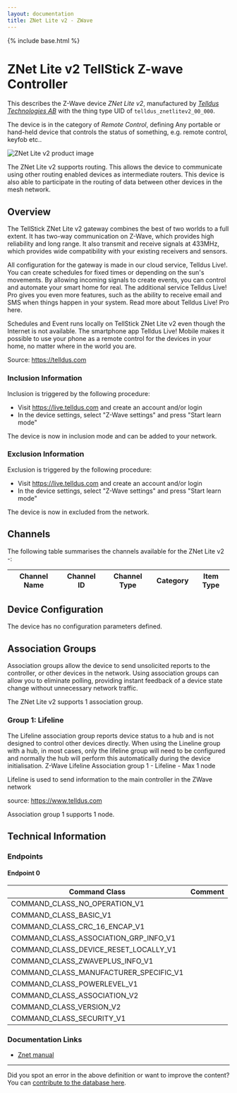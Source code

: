 ```yaml
---
layout: documentation
title: ZNet Lite v2 - ZWave
---
```


{% include base.html %}

# ZNet Lite v2 TellStick Z-wave Controller
This describes the Z-Wave device *ZNet Lite v2*, manufactured by *[Telldus Technologies AB](http://www.telldus.com/)* with the thing type UID of ```telldus_znetlitev2_00_000```.

The device is in the category of *Remote Control*, defining Any portable or hand-held device that controls the status of something, e.g. remote control, keyfob etc..

![ZNet Lite v2 product image](https://opensmarthouse.org/zwavedatabase/1257/image/)


The ZNet Lite v2 supports routing. This allows the device to communicate using other routing enabled devices as intermediate routers.  This device is also able to participate in the routing of data between other devices in the mesh network.

## Overview

The TellStick ZNet Lite v2 gateway combines the best of two worlds to a full extent. It has two-way communication on Z-Wave, which provides high reliability and long range. It also transmit and receive signals at 433MHz, which provides wide compatibility with your existing receivers and sensors.  
  
All configuration for the gateway is made in our cloud service, Telldus Live!. You can create schedules for fixed times or depending on the sun's movements. By allowing incoming signals to create events, you can control and automate your smart home for real. The additional service Telldus Live! Pro gives you even more features, such as the ability to receive email and SMS when things happen in your system. Read more about Telldus Live! Pro here.  
  
Schedules and Event runs locally on TellStick ZNet Lite v2 even though the Internet is not available. The smartphone app Telldus Live! Mobile makes it possible to use your phone as a remote control for the devices in your home, no matter where in the world you are.

Source: https://telldus.com

### Inclusion Information

Inclusion is triggered by the following procedure:

  * Visit https://live.telldus.com and create an account and/or login
  * In the device settings, select "Z-Wave settings" and press "Start learn mode"

The device is now in inclusion mode and can be added to your network.

### Exclusion Information

Exclusion is triggered by the following procedure:

  * Visit https://live.telldus.com and create an account and/or login
  * In the device settings, select "Z-Wave settings" and press "Start learn mode"

The device is now in excluded from the network.

## Channels

The following table summarises the channels available for the ZNet Lite v2 -:

| Channel Name | Channel ID | Channel Type | Category | Item Type |
|--------------|------------|--------------|----------|-----------|



## Device Configuration

The device has no configuration parameters defined.

## Association Groups

Association groups allow the device to send unsolicited reports to the controller, or other devices in the network. Using association groups can allow you to eliminate polling, providing instant feedback of a device state change without unnecessary network traffic.

The ZNet Lite v2 supports 1 association group.

### Group 1: Lifeline

The Lifeline association group reports device status to a hub and is not designed to control other devices directly. When using the Lineline group with a hub, in most cases, only the lifeline group will need to be configured and normally the hub will perform this automatically during the device initialisation.
Z-Wave Lifeline
Association group 1 - Lifeline - Max 1 node

Lifeline is used to send information to the main controller in the Z­Wave network

source: https://www.telldus.com

Association group 1 supports 1 node.

## Technical Information

### Endpoints

#### Endpoint 0

| Command Class | Comment |
|---------------|---------|
| COMMAND_CLASS_NO_OPERATION_V1| |
| COMMAND_CLASS_BASIC_V1| |
| COMMAND_CLASS_CRC_16_ENCAP_V1| |
| COMMAND_CLASS_ASSOCIATION_GRP_INFO_V1| |
| COMMAND_CLASS_DEVICE_RESET_LOCALLY_V1| |
| COMMAND_CLASS_ZWAVEPLUS_INFO_V1| |
| COMMAND_CLASS_MANUFACTURER_SPECIFIC_V1| |
| COMMAND_CLASS_POWERLEVEL_V1| |
| COMMAND_CLASS_ASSOCIATION_V2| |
| COMMAND_CLASS_VERSION_V2| |
| COMMAND_CLASS_SECURITY_V1| |

### Documentation Links

* [Znet manual](https://opensmarthouse.org/zwavedatabase/1257/TellStick-ZNet-Lite-technical-manual.pdf)

---

Did you spot an error in the above definition or want to improve the content?
You can [contribute to the database here](https://opensmarthouse.org/zwavedatabase/1257).
